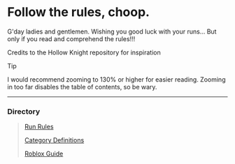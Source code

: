 # Follow the rules, choop.
G'day ladies and gentlemen. Wishing you good luck with your runs... But only if you read and comprehend the rules!!!

Credits to the Hollow Knight repository for inspiration

> [!TIP]
> I would recommend zooming to 130% or higher for easier reading. Zooming in too far disables the table of contents, so be wary.

---

### Directory
> [Run Rules](https://lightwork-speedrunning.github.io/light-work-speedrunning/run_rules.html)
> 
> [Category Definitions](https://lightwork-speedrunning.github.io/light-work-speedrunning/category_definitions.html)
> 
> [Roblox Guide](https://lightwork-speedrunning.github.io/light-work-speedrunning/roblox_guide.html)
